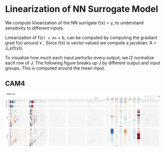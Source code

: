 # Linearization of NN Surrogate Model

We compute linearization of the NN surrigate f(x) = y, to understand sensitivity to different inputs.

Linearization of f(x`) = Ax` + b, can be computed by computing the gradiant grad f(x) around x`. Since f(x) is vector valued we compute a jacobian: A = J_x(f(x)). 

To visualize how much each input perturbs every output, we l2 normalize each row of J. The following figure breaks up J by different output and input groups. This is computed around the mean input.

## CAM4
[![](jacobian.png)](jacobian.html)